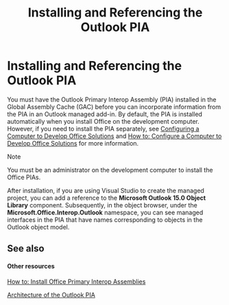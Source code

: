 ﻿---
title: Installing and Referencing the Outlook PIA
TOCTitle: Installing and Referencing the Outlook PIA
ms:assetid: b1afd047-dcbb-480f-ba74-993d7d7114cb
ms:mtpsurl: https://msdn.microsoft.com/en-us/library/Bb646840(v=office.15)
ms:contentKeyID: 55119774
ms.date: 07/24/2014
mtps_version: v=office.15
---

# Installing and Referencing the Outlook PIA

You must have the Outlook Primary Interop Assembly (PIA) installed in the Global Assembly Cache (GAC) before you can incorporate information from the PIA in an Outlook managed add-in. By default, the PIA is installed automatically when you install Office on the development computer. However, if you need to install the PIA separately, see [Configuring a Computer to Develop Office Solutions](https://msdn.microsoft.com/en-us/library/bb398242\(v=office.15\)) and [How to: Configure a Computer to Develop Office Solutions](https://msdn.microsoft.com/en-us/library/54ds2za4\(v=office.15\)) for more information.


> [!NOTE]
> <P>You must be an administrator on the development computer to install the Office PIAs.</P>



After installation, if you are using Visual Studio to create the managed project, you can add a reference to the **Microsoft Outlook 15.0 Object Library** component. Subsequently, in the object browser, under the **Microsoft.Office.Interop.Outlook** namespace, you can see managed interfaces in the PIA that have names corresponding to objects in the Outlook object model.

## See also

#### Other resources

[How to: Install Office Primary Interop Assemblies](https://msdn.microsoft.com/en-us/library/kh3965hw\(v=office.15\))

[Architecture of the Outlook PIA](architecture-of-the-outlook-pia.md)


